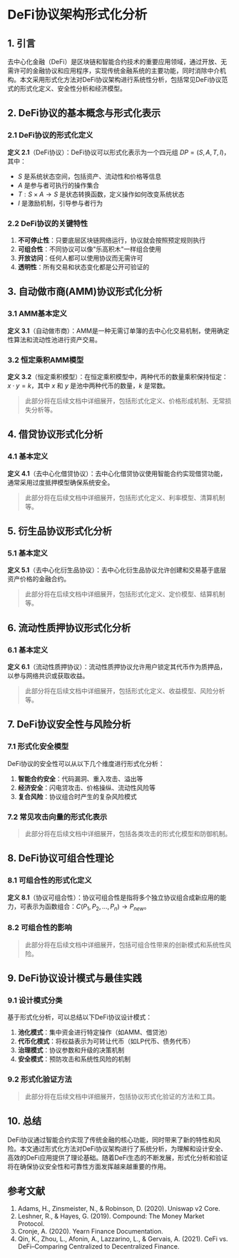 # DeFi协议架构形式化分析

## 1. 引言

去中心化金融（DeFi）是区块链和智能合约技术的重要应用领域，通过开放、无需许可的金融协议和应用程序，实现传统金融系统的主要功能，同时消除中介机构。本文采用形式化方法对DeFi协议架构进行系统性分析，包括常见DeFi协议范式的形式化定义、安全性分析和经济模型。

## 2. DeFi协议的基本概念与形式化表示

### 2.1 DeFi协议的形式化定义

**定义 2.1**（DeFi协议）：DeFi协议可以形式化表示为一个四元组 $DP = (S, A, T, I)$，其中：

- $S$ 是系统状态空间，包括资产、流动性和价格等信息
- $A$ 是参与者可执行的操作集合
- $T: S \times A \to S$ 是状态转换函数，定义操作如何改变系统状态
- $I$ 是激励机制，引导参与者行为

### 2.2 DeFi协议的关键特性

1. **不可停止性**：只要底层区块链网络运行，协议就会按照预定规则执行
2. **可组合性**：不同协议可以像"乐高积木"一样组合使用
3. **开放访问**：任何人都可以使用协议而无需许可
4. **透明性**：所有交易和状态变化都是公开可验证的

## 3. 自动做市商(AMM)协议形式化分析

### 3.1 AMM基本定义

**定义 3.1**（自动做市商）：AMM是一种无需订单簿的去中心化交易机制，使用确定性算法和流动性池进行资产交易。

### 3.2 恒定乘积AMM模型

**定义 3.2**（恒定乘积模型）：在恒定乘积模型中，两种代币的数量乘积保持恒定：$x \cdot y = k$，其中 $x$ 和 $y$ 是池中两种代币的数量，$k$ 是常数。

> 此部分将在后续文档中详细展开，包括形式化定义、价格形成机制、无常损失分析等。

## 4. 借贷协议形式化分析

### 4.1 基本定义

**定义 4.1**（去中心化借贷协议）：去中心化借贷协议使用智能合约实现借贷功能，通常采用过度抵押模型确保系统安全。

> 此部分将在后续文档中详细展开，包括形式化定义、利率模型、清算机制等。

## 5. 衍生品协议形式化分析

### 5.1 基本定义

**定义 5.1**（去中心化衍生品协议）：去中心化衍生品协议允许创建和交易基于底层资产价格的金融合约。

> 此部分将在后续文档中详细展开，包括形式化定义、定价模型、结算机制等。

## 6. 流动性质押协议形式化分析

### 6.1 基本定义

**定义 6.1**（流动性质押协议）：流动性质押协议允许用户锁定其代币作为质押品，以参与网络共识或获取收益。

> 此部分将在后续文档中详细展开，包括形式化定义、收益模型、风险分析等。

## 7. DeFi协议安全性与风险分析

### 7.1 形式化安全模型

DeFi协议的安全性可以从以下几个维度进行形式化分析：

1. **智能合约安全**：代码漏洞、重入攻击、溢出等
2. **经济安全**：闪电贷攻击、价格操纵、流动性风险等
3. **复合风险**：协议组合时产生的复杂风险模式

### 7.2 常见攻击向量的形式化表示

> 此部分将在后续文档中详细展开，包括各类攻击的形式化模型和防御机制。

## 8. DeFi协议可组合性理论

### 8.1 可组合性的形式化定义

**定义 8.1**（协议可组合性）：协议可组合性是指将多个独立协议组合成新应用的能力，可表示为函数组合：$C(P_1, P_2, ..., P_n) \to P_{new}$。

### 8.2 可组合性的影响

> 此部分将在后续文档中详细展开，包括可组合性带来的创新模式和系统性风险。

## 9. DeFi协议设计模式与最佳实践

### 9.1 设计模式分类

基于形式化分析，可以总结以下DeFi协议设计模式：

1. **池化模式**：集中资金进行特定操作（如AMM、借贷池）
2. **代币化模式**：将权益表示为可转让代币（如LP代币、债务代币）
3. **治理模式**：协议参数和升级的决策机制
4. **安全模式**：预防攻击和系统性风险的机制

### 9.2 形式化验证方法

> 此部分将在后续文档中详细展开，包括协议形式化验证的方法和工具。

## 10. 总结

DeFi协议通过智能合约实现了传统金融的核心功能，同时带来了新的特性和风险。本文通过形式化方法对DeFi协议架构进行了系统分析，为理解和设计安全、高效的DeFi应用提供了理论基础。随着DeFi生态的不断发展，形式化分析和验证将在确保协议安全性和可靠性方面发挥越来越重要的作用。

## 参考文献

1. Adams, H., Zinsmeister, N., & Robinson, D. (2020). Uniswap v2 Core.
2. Leshner, R., & Hayes, G. (2019). Compound: The Money Market Protocol.
3. Cronje, A. (2020). Yearn Finance Documentation.
4. Qin, K., Zhou, L., Afonin, A., Lazzarino, L., & Gervais, A. (2021). CeFi vs. DeFi–Comparing Centralized to Decentralized Finance.
